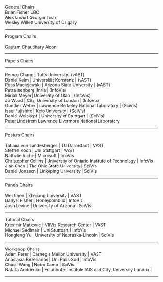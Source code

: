 General Chairs
<br>
Brian Fisher		UBC
<br>
Alex Endert		Georgia Tech
<br>
Wesley Willett		University of Calgary

<hr/>

Program Chairs	
<br>
Gautam Chaudhary	Alcon
<hr/>

Papers Chairs	
<hr/>
Remco Chang |	Tufts University|  (vAST)
<br>
Daniel Keim	| Universität Konstanz | (vAST)
<br>
Ross Maciejewski | Arizona State University | (vAST)
<br>
Petra Isenberg	|Inria | (InfoVis)
<br>
Miriah Meyer| University of Utah | (InfoVis)
<br>
Jo Wood	| City, University of London | (InfoVis)
<br>
Gunther Weber	| Lawrence Berkeley National Laboratory | (SciVis)
<br>
Issei Fujishiro	| Keio University | (SciVis)
<br>
Daniel Weiskopf |	University of Stuttgart | (SciVis)
<br>
Peter Lindstrom	Lawrence Livermore National Laboratory

<hr/>

Posters Chairs	
<br>
Tatiana von Landesberger	|	TU Darmstadt	|	VAST
<br>
Steffen Koch	|	Uni Stuttgart	|	VAST
<br>
Nathalie Riche	|	Microsoft	|	InfoVis
<br>
Christopher Collins	|	University of Ontario Institute of Technology	|	InfoVis
<br>
Jian Chen	|	The Ohio State University	|	SciVis
<br>
Daniel Jonsson	|	Linköping University	|	SciVis

<hr/>

Panels Chairs	
<br>
Wei Chen	|	Zhejiang University	|	VAST
<br>
Danyel Fisher	|	Honeycomb.io	|	InfoVis
<br>
Josh Levine	|	University of Arizona	|	SciVis
<hr/>
Tutorial Chairs	
<br>
Kresimir Matkovic	|	VRVis Research Center	|	VAST
<br>
Michael Sedlmair	|	Uni Stuttgart	|	InfoVis
<br>
Hongfeng Yu	|	University of Nebraska-Lincoln	|	SciVis
<hr/>

Workshop Chairs	
<br>
Adam Perer	|	Carnegie Mellon University	|	VAST
<br>
Anastasia Bezerianos	|	Uni Paris Sud	|	InfoVis
<br>
Chaoli Wang	|	Notre Dame	|	SciVis
<br>
Natalia Andrienko	|	Fraunhofer Institute IAIS and City, University London	|	
<hr/>


